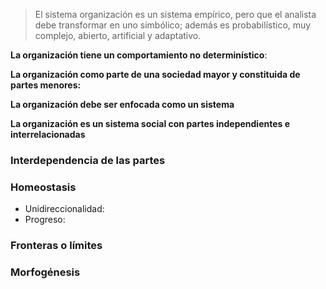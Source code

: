 > El sistema organización es un sistema empírico, pero que el analista debe transformar en uno simbólico; además es probabilístico, muy complejo, abierto, artificial y adaptativo.

**La organización tiene un comportamiento no determinístico**:

**La organización como parte de una sociedad mayor y constituida de partes menores:**

**La organización debe ser enfocada como un sistema**

**La organización es un sistema social con partes independientes e interrelacionadas**

### Interdependencia de las partes

### Homeostasis
- Unidireccionalidad:
- Progreso:

### Fronteras o límites

### Morfogénesis